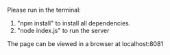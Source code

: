 Please run in the terminal:
1. "npm install" to install all dependencies.
2. "node index.js" to run the server

The page can be viewed in a browser at localhost:8081
